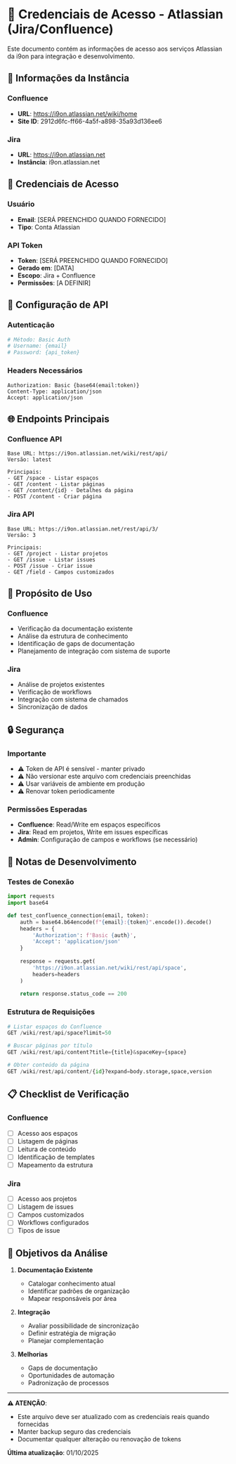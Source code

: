 # 🔐 Credenciais de Acesso - Atlassian (Jira/Confluence)

Este documento contém as informações de acesso aos serviços Atlassian da i9on para integração e desenvolvimento.

## 🏢 Informações da Instância

### **Confluence**
- **URL**: https://i9on.atlassian.net/wiki/home
- **Site ID**: 2912d6fc-ff66-4a5f-a898-35a93d136ee6

### **Jira**
- **URL**: https://i9on.atlassian.net
- **Instância**: i9on.atlassian.net

## 👤 Credenciais de Acesso

### **Usuário**
- **Email**: [SERÁ PREENCHIDO QUANDO FORNECIDO]
- **Tipo**: Conta Atlassian

### **API Token**
- **Token**: [SERÁ PREENCHIDO QUANDO FORNECIDO]
- **Gerado em**: [DATA]
- **Escopo**: Jira + Confluence
- **Permissões**: [A DEFINIR]

## 🔧 Configuração de API

### **Autenticação**
```bash
# Método: Basic Auth
# Username: {email}
# Password: {api_token}
```

### **Headers Necessários**
```
Authorization: Basic {base64(email:token)}
Content-Type: application/json
Accept: application/json
```

## 🌐 Endpoints Principais

### **Confluence API**
```
Base URL: https://i9on.atlassian.net/wiki/rest/api/
Versão: latest

Principais:
- GET /space - Listar espaços
- GET /content - Listar páginas
- GET /content/{id} - Detalhes da página
- POST /content - Criar página
```

### **Jira API**
```
Base URL: https://i9on.atlassian.net/rest/api/3/
Versão: 3

Principais:
- GET /project - Listar projetos
- GET /issue - Listar issues
- POST /issue - Criar issue
- GET /field - Campos customizados
```

## 🎯 Propósito de Uso

### **Confluence**
- Verificação da documentação existente
- Análise da estrutura de conhecimento
- Identificação de gaps de documentação
- Planejamento de integração com sistema de suporte

### **Jira**
- Análise de projetos existentes
- Verificação de workflows
- Integração com sistema de chamados
- Sincronização de dados

## 🔒 Segurança

### **Importante**
- ⚠️ Token de API é sensível - manter privado
- ⚠️ Não versionar este arquivo com credenciais preenchidas
- ⚠️ Usar variáveis de ambiente em produção
- ⚠️ Renovar token periodicamente

### **Permissões Esperadas**
- **Confluence**: Read/Write em espaços específicos
- **Jira**: Read em projetos, Write em issues específicas
- **Admin**: Configuração de campos e workflows (se necessário)

## 📝 Notas de Desenvolvimento

### **Testes de Conexão**
```python
import requests
import base64

def test_confluence_connection(email, token):
    auth = base64.b64encode(f"{email}:{token}".encode()).decode()
    headers = {
        'Authorization': f'Basic {auth}',
        'Accept': 'application/json'
    }
    
    response = requests.get(
        'https://i9on.atlassian.net/wiki/rest/api/space',
        headers=headers
    )
    
    return response.status_code == 200
```

### **Estrutura de Requisições**
```python
# Listar espaços do Confluence
GET /wiki/rest/api/space?limit=50

# Buscar páginas por título
GET /wiki/rest/api/content?title={title}&spaceKey={space}

# Obter conteúdo da página
GET /wiki/rest/api/content/{id}?expand=body.storage,space,version
```

## 📋 Checklist de Verificação

### **Confluence**
- [ ] Acesso aos espaços
- [ ] Listagem de páginas
- [ ] Leitura de conteúdo
- [ ] Identificação de templates
- [ ] Mapeamento da estrutura

### **Jira**
- [ ] Acesso aos projetos
- [ ] Listagem de issues
- [ ] Campos customizados
- [ ] Workflows configurados
- [ ] Tipos de issue

## 🎯 Objetivos da Análise

1. **Documentação Existente**
   - Catalogar conhecimento atual
   - Identificar padrões de organização
   - Mapear responsáveis por área

2. **Integração**
   - Avaliar possibilidade de sincronização
   - Definir estratégia de migração
   - Planejar complementação

3. **Melhorias**
   - Gaps de documentação
   - Oportunidades de automação
   - Padronização de processos

---

**⚠️ ATENÇÃO**: 
- Este arquivo deve ser atualizado com as credenciais reais quando fornecidas
- Manter backup seguro das credenciais
- Documentar qualquer alteração ou renovação de tokens

**Última atualização**: 01/10/2025